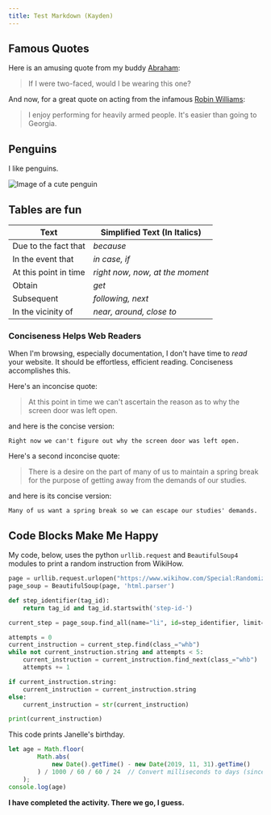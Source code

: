 ```yaml
---
title: Test Markdown (Kayden)
---
```




## Famous Quotes
Here is an amusing quote from my buddy [Abraham](https://www.brainyquote.com/authors/abraham-lincoln-quotes/):
> If I were two-faced, would I be wearing this one?

And now, for a great quote on acting from the infamous [Robin Williams](https://www.brainyquote.com/authors/robin-williams-quotes/):
> I enjoy performing for heavily armed people. It's easier than going to Georgia.


## Penguins

I like penguins. 

![Image of a cute penguin](images/assets/penguin.jpg "Penguins are great")


## Tables are fun

Text                        | Simplified Text (In Italics)
---                         | ---
Due to the fact that	    | *because*
In the event that           | *in case, if*
At this point in time	    | *right now, now, at the moment*
Obtain	                    | *get*
Subsequent	                | *following, next*
In the vicinity of          | *near, around, close to*

### Conciseness Helps Web Readers
When I'm browsing, especially documentation, I don't have time to *read* your website. It should be effortless, efficient reading. Conciseness accomplishes this.

Here's an inconcise quote:

> At this point in time we can't ascertain the reason as to why the screen door was left open.

and here is the concise version:

`Right now we can't figure out why the screen door was left open.`

Here's a second inconcise quote:

> There is a desire on the part of many of us to maintain a spring break for the purpose of getting away from the demands of our studies.

and here is its concise version:

`Many of us want a spring break so we can escape our studies' demands.`


## Code Blocks Make Me Happy

My code, below, uses the python `urllib.request` and `BeautifulSoup4` modules to print a random instruction from WikiHow.

```py
page = urllib.request.urlopen("https://www.wikihow.com/Special:Randomizer")
page_soup = BeautifulSoup(page, 'html.parser')

def step_identifier(tag_id):
    return tag_id and tag_id.startswith('step-id-')

current_step = page_soup.find_all(name="li", id=step_identifier, limit=i+1)[i]

attempts = 0
current_instruction = current_step.find(class_="whb")
while not current_instruction.string and attempts < 5:
    current_instruction = current_instruction.find_next(class_="whb")
    attempts += 1

if current_instruction.string:
    current_instruction = current_instruction.string
else:
    current_instruction = str(current_instruction)

print(current_instruction)
```

This code prints Janelle's birthday.

```js
let age = Math.floor(
        Math.abs(
            new Date().getTime() - new Date(2019, 11, 31).getTime()
        ) / 1000 / 60 / 60 / 24  // Convert milliseconds to days (since Janelle has one birthday per day)
    );
console.log(age)
```


**I have completed the activity. There we go, I guess.**